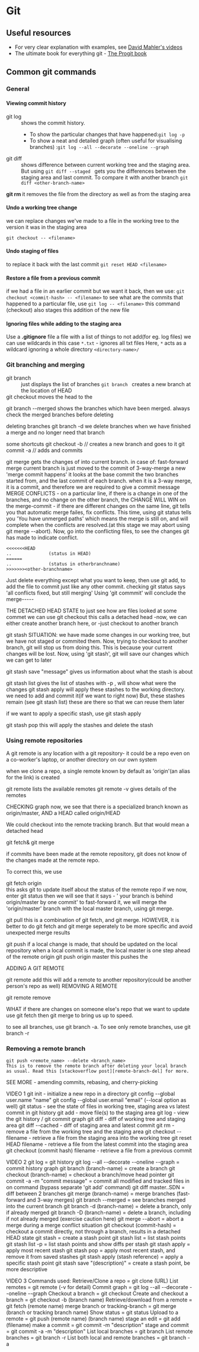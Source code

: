 # Git

## Useful resources

- For very clear explanation with examples, see [David Mahler's videos](https://www.youtube.com/watch?v=uR6G2v_WsRA)
- The ultimate book for everything git - [The Progit book](https://git-scm.com/book/en/v2)


## Common git commands
### General

#### Viewing commit history
<dl>
<dt>git log</dt>
<dd>
shows the commit history. 
<ul>
<li>To show the particular changes that have happened:<code>git log -p</code></li>
<li>To show a neat and detailed graph (often useful for visualising branches) :<code>git log --all --decorate --oneline --graph</code></li>
</dd>
 
<dt>git diff</dt> 
<dd>shows difference between current working tree and the staging area. But using <code>git diff --staged </code>
gets you the differences between the staging area and last commit. To compare it with another branch
	<code>git diff &ltother-branch-name&gt </code>
</dd>

**git rm <filename>**
	it removes the file from the directory as well as from the 		staging area


#### Undo a working tree change
 we can replace changes we've made to a file in the working tree to the version it was in the staging area
```	
git checkout -- <filename>
```
#### Undo staging of files
to replace it back with the last commit
`git reset HEAD <filename>`
#### Restore a file from a previous commit
if we had a file in an earlier commit but we want it back, then we use:
`git checkout <commit-hash> -- <filename>`
to see what are the commits that happened to a particular file, use
`git log -- <filename>`
this command (checkout) also stages this addition of the new file <filename>

#### Ignoring files while adding to the staging area
Use a **.gitignore** file
a file with a list of things to not add(for eg. log files)
we can use wildcards in this case
`*.txt` - ignores all txt files
Here, `*` acts as a wildcard
ignoring a whole directory
`<directory-name>/`
	
### Git branching and merging

<dt>git branch</dt>
<dd>just displays the list of branches
	<code>git branch <branch-name></code>
	creates a new branch at the location of HEAD
</dd>
git checkout <branch-name>
	moves the head to the <branch-name>

git branch --merged
	shows the branches which have been merged. always check the merged branches before deleting

deleting branches
	git branch -d <branch-name>
	we delete branches when we have finished a merge and no longer need that branch

some shortcuts
git checkout -b <new-branch name> // creates a new branch and goes to it
git commit -a // adds and commits


git merge <branch-name>
	gets the changes of <branch-name> into current branch. 
	in case of:
		fast-forward merge
			current branch is just moved to the commit of <branch-name>
		3-way-merge
			a new 'merge commit happens'
			it looks at the base commit the two branches started from, and the last commit of each branch.
			when it is a 3-way merge, it is a commit, and therefore we are required to give a commit message
			MERGE CONFLICTS
			- on a particular line, if there is a change in one of the branches, and no change on the other branch, the CHANGE WILL WIN on the merge-commit
			- if there are different changes on the same line, git tells you that automatic merge failes, fix conflicts. This time, using git status tells you 'You have unmerged paths' which means the merge is still on, and will complete when the conflicts are resolved.(at this stage we may abort using git merge --abort). 
	Now, go into the conflicting files, to see the changes git has made to indicate conflict.
```
<<<<<<<HEAD
..				(status in HEAD)
======
..				(status in otherbranchname)
>>>>>>><other-branchname>
```
Just delete everything except what you want to keep, then use git add, to add the file to commit just like any other commit.
checking git status says 'all conflicts fixed, but still merging'
Using 'git commmit' will conclude the merge-----

THE DETACHED HEAD STATE
	to just see how are files looked at some commet we can use 
		git checkout <SHA-1 HASH>
	this calls a detached head
	-now, we can either create another branch here, or
	-just checkout to another branch

git stash
	SITUATION: we have made some changes in our working tree, but we have not staged or commited them. Now, trying to checkout to another branch, git will stop us from doing this. This is because your current changes will be lost.
Now, using 'git stash', git will save our changes which we can get to later

git stash save "message"
	gives us information about what the stash is about


git stash list
	gives the list of stashes
	with -p , will show what were the changes
git stash apply
	will apply these stashes to the working directory. we need to add and commit it(if we want to right now)
But, these stashes remain 
(see git stash list)
these are there so that we can reuse them later

if we want to apply a specific stash, use 
	git stash apply <labelname>

git stash pop
	this will apply the stashes and delete the stash
	

### Using remote repositories

A git remote is	any location with a git repository- it could be a repo even on a co-worker's laptop, or another directory on our own system

when we clone a repo, a single remote known by default as 'origin'(an alias for the link) is created 

git remote
	lists the available remotes
		git remote -v
	gives details of the remotes

CHECKING graph now, we see that there is a specialized branch known as origin/master, AND a HEAD called origin/HEAD

We could checkout into the remote tracking branch. But that would mean a detached head

git fetch& git merge

if commits have been made at the remote repository, git does not know of the changes made at the remote repo.

To correct this, we use

git fetch origin	
	this asks git to update itself about the status of the remote repo
	if we now, enter 
		git status
	then we will see that it says - ' your branch is behind origin/master by one commit'
to fast-forward it, we will merge the 'origin/master' branch with the local master branch, 
using git merge.

git pull
	this is a combination of git fetch, and git merge. 
HOWEVER, it is better to do git fetch and git merge seperately to be more specific and avoid unexpected merge results

git push <remote> <branch-on-remote>
	if a local change is made, that should be updated on the local repository
	when a local commit is made, the local master is one step ahead of the remote origin
git push origin master
	this pushes the 

ADDING A GIT REMOTE

git remote add <remote-name> <remote-address>
	this will add a remote to another repository(could be another person's repo as well)
REMOVING A  REMOTE

git remote remove <remote-name>

WHAT if there are changes on someone else's repo that we want to update
use git fetch <remote-name>
then git merge to bring us up to speed.

to see all branches, use git branch -a.
To see only remote branches, use git branch -r

### Removing a remote branch
	git push <remote_name> --delete <branch_name>
	This is to remove the remote branch after deleting your local branch as usual. Read this [stackoverflow post][remote-branch-del] for more.

[remote-branch-del]:https://stackoverflow.com/questions/2003505/how-do-i-delete-a-git-branch-locally-and-remotely

SEE MORE - amending commits, rebasing, and cherry-picking


VIDEO 1
git init - initialize a new repo in a directory
git config --global user.name "name"
git config --global user.email "email"
(--local option as well)
git status - see the state of files in working tree, staging area vs latest commit in git history
git add - move file(s) to the staging area
git log - view the git history / git commit graph
git diff - diff of working tree and staging area
git diff --cached - diff of staging area and latest commit
git rm - remove a file from the working tree and the staging area
git checkout -- filename - retrieve a file from the staging area into the working tree
git reset HEAD filename - retrieve a file from the latest commit into the staging area
git checkout (commit hash) filename - retrieve a file from a previous commit

VIDEO 2
git log =  git history
git log --all --decorate --oneline --graph = commit history graph
git branch (branch-name) = create a branch
git checkout (branch-name) = checkout a branch/move head pointer
git commit -a -m "commit message" = commit all modified and tracked files in on command (bypass separate 'git add' command)
git diff master..SDN = diff between 2 branches
git merge (branch-name) = merge branches (fast-forward and 3-way merges)
git branch --merged = see branches merged into the current branch
git branch -d (branch-name) = delete a branch, only if already merged
git branch -D (branch-name) = delete a branch, including if not already merged (exercise caution here)
git merge --abort = abort a merge during a merge conflict situation
git checkout (commit-hash) = checkout a commit directly, not through a branch, results in a detached HEAD state
git stash = create a stash point
git stash list = list stash points
git stash list -p = list stash points and show diffs per stash
git stash apply = apply most recent stash
git stash pop = apply most recent stash, and remove it from saved stashes
git stash apply (stash reference) = apply a specific stash point
git stash save "(description)" = create a stash point, be more descriptive


VIDEO 3
Commands used:
Retrieve/Clone a repo = git clone (URL)
List remotes = git remote (-v for detail)
Commit graph = git log --all --decorate --oneline --graph
Checkout a branch = git checkout
Create and checkout a branch = git checkout -b (branch name)
Retrieve/download from a remote = git fetch (remote name)
merge branch or tracking-branch = git merge (branch or tracking branch name)
Show status = git status
Upload to a remote = git push (remote name) (branch name)
stage an edit = git add (filename)
make a commit = git commit -m "description"
stage and commit = git commit -a -m "description"
List local branches = git branch
List remote branches = git branch -r
List both local and remote branches = git branch -a
